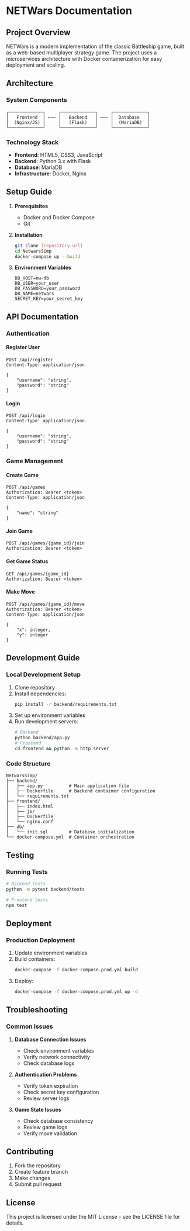 # NETWars Documentation

## Project Overview

NETWars is a modern implementation of the classic Battleship game, built as a web-based multiplayer strategy game. The project uses a microservices architecture with Docker containerization for easy deployment and scaling.

## Architecture

### System Components

```
┌─────────────┐     ┌─────────────┐     ┌─────────────┐
│   Frontend  │ ←── │   Backend   │ ←── │  Database   │
│  (Nginx/JS) │     │   (Flask)   │     │  (MariaDB)  │
└─────────────┘     └─────────────┘     └─────────────┘
```

### Technology Stack
- **Frontend**: HTML5, CSS3, JavaScript
- **Backend**: Python 3.x with Flask
- **Database**: MariaDB
- **Infrastructure**: Docker, Nginx

## Setup Guide

1. **Prerequisites**
   - Docker and Docker Compose
   - Git

2. **Installation**
   ```bash
   git clone [repository-url]
   cd NetwarsSimp
   docker-compose up --build
   ```

3. **Environment Variables**
   ```
   DB_HOST=nw-db
   DB_USER=your_user
   DB_PASSWORD=your_password
   DB_NAME=netwars
   SECRET_KEY=your_secret_key
   ```

## API Documentation

### Authentication

#### Register User
```
POST /api/register
Content-Type: application/json

{
    "username": "string",
    "password": "string"
}
```

#### Login
```
POST /api/login
Content-Type: application/json

{
    "username": "string",
    "password": "string"
}
```

### Game Management

#### Create Game
```
POST /api/games
Authorization: Bearer <token>
Content-Type: application/json

{
    "name": "string"
}
```

#### Join Game
```
POST /api/games/{game_id}/join
Authorization: Bearer <token>
```

#### Get Game Status
```
GET /api/games/{game_id}
Authorization: Bearer <token>
```

#### Make Move
```
POST /api/games/{game_id}/move
Authorization: Bearer <token>
Content-Type: application/json

{
    "x": integer,
    "y": integer
}
```

## Development Guide

### Local Development Setup
1. Clone repository
2. Install dependencies:
   ```bash
   pip install -r backend/requirements.txt
   ```
3. Set up environment variables
4. Run development servers:
   ```bash
   # Backend
   python backend/app.py
   # Frontend
   cd frontend && python -m http.server
   ```

### Code Structure

```
NetwarsSimp/
├── backend/
│   ├── app.py          # Main application file
│   ├── Dockerfile      # Backend container configuration
│   └── requirements.txt
├── frontend/
│   ├── index.html
│   ├── js/
│   ├── Dockerfile
│   └── nginx.conf
├── db/
│   └── init.sql        # Database initialization
└── docker-compose.yml  # Container orchestration
```

## Testing

### Running Tests
```bash
# Backend tests
python -m pytest backend/tests

# Frontend tests
npm test
```

## Deployment

### Production Deployment
1. Update environment variables
2. Build containers:
   ```bash
   docker-compose -f docker-compose.prod.yml build
   ```
3. Deploy:
   ```bash
   docker-compose -f docker-compose.prod.yml up -d
   ```

## Troubleshooting

### Common Issues

1. **Database Connection Issues**
   - Check environment variables
   - Verify network connectivity
   - Check database logs

2. **Authentication Problems**
   - Verify token expiration
   - Check secret key configuration
   - Review server logs

3. **Game State Issues**
   - Check database consistency
   - Review game logs
   - Verify move validation

## Contributing

1. Fork the repository
2. Create feature branch
3. Make changes
4. Submit pull request

## License

This project is licensed under the MIT License - see the LICENSE file for details.
